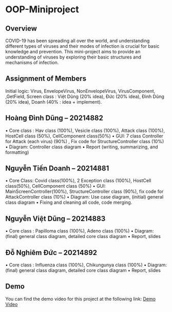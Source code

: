 # OOP-Miniproject

## Overview
COVID-19 has been spreading all over the world, and understanding different types of viruses and their modes of infection is crucial for basic knowledge and prevention. This mini-project aims to provide an understanding of viruses by exploring their basic structures and mechanisms of infection.

## Assignment of Members

Initial logic: Virus, EnvelopeVirus, NonEnvelopeVirus, VirusComponent, ,GetField, Screen class : Việt Dũng (20% idea), Đức (20% idea), Đình Dũng (20% idea), Doanh (40% : idea + implement).
## Hoàng Đình Dũng – 20214882
•	Core class : Hav class (100%), Vesicle class (100%), Attack class (100%), HostCell class (50%), CellComponent class(50%)
•	GUI: 7 class Controller for Attack (each virus) (90%) , Fix code for StructureController class (10%)
•	Diagram: Controller class diagram
•	Report (writing, summarizing, and formatting)
## Nguyễn Tiến Doanh – 20214881
•	Core Class: Covid class(100%), 2 Exception class (100%), HostCell class(50%), CellComponent class (50%)
•	GUI: MainScreenController(100%), StructureController class (90%), fix code for AttackController class (10%)
•	Diagram: Use case diagram, (initial) general class diagram
•	Fixing and cleaning all code, code merging.
## Nguyễn Việt Dũng – 20214883
•	Core class : Papilloma class (100%), Adeno class (100%)
•	Diagram: (final) general class diagram, detailed core class diagram
•	Report, slides
## Đỗ Nghiêm Đức – 20214892
•	Core class : Influenza class (100%), Chikungunya class (100%)
•	Diagram: (final) general class diagram, detailed core class diagram
•   Report, slides


## Demo
You can find the demo video for this project at the following link: [Demo Video](https://www.youtube.com/watch?v=M_Aqb-m6ibU)

